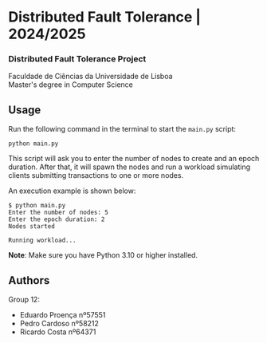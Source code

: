 # Distributed Fault Tolerance | 2024/2025

### Distributed Fault Tolerance Project
Faculdade de Ciências da Universidade de Lisboa </br>
Master's degree in Computer Science

## Usage

Run the following command in the terminal to start the `main.py` script:

```python main.py```

This script will ask you to enter the number of nodes to create and an epoch duration. 
After that, it will spawn the nodes and run a workload simulating clients submitting transactions to one or more nodes.

An execution example is shown below:

```
$ python main.py
Enter the number of nodes: 5
Enter the epoch duration: 2
Nodes started

Running workload...
```


**Note**: Make sure you have Python 3.10 or higher installed.


## Authors

Group 12:

- Eduardo Proença nº57551
- Pedro Cardoso nº58212
- Ricardo Costa nº64371